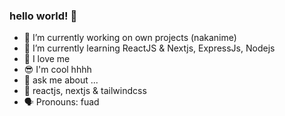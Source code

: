 ### hello world! 👋

- 🔭 I’m currently working on own projects (nakanime) 
- 🌱 I’m currently learning ReactJS & Nextjs, ExpressJs, Nodejs
- 🙌 I love me 
- 😎 I'm cool hhhh
- 💬 ask me about ... 
- 💯 reactjs, nextjs & tailwindcss
- 🗣 Pronouns: fuad
<!--
**fsholehan/fsholehan** is a ✨ _special_ ✨ repository because its `README.md` (this file) appears on your GitHub profile.

Here are some ideas to get you started:

- 🔭 I’m currently working on own projects
- 🌱 I’m currently learning ReactJS
- 👯 I’m looking to collaborate on ...
- 🤔 I’m looking for help with ...
- 💬 Ask me about ...
- 📫 How to reach me: ...
- 😄 Pronouns: ...
- ⚡ Fun fact: ...
-->
